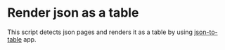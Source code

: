 # Render json as a table

This script detects json pages and renders it as a table by using [json-to-table](https://github.com/x0k/json-to-table) app.
